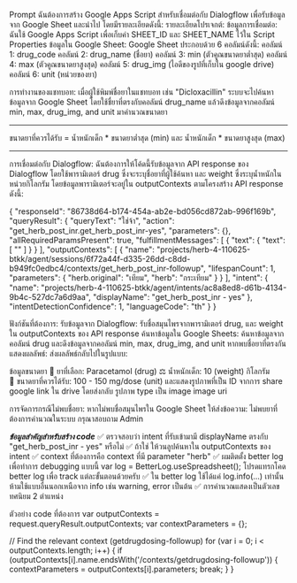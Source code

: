 Prompt
ฉันต้องการสร้าง Google Apps Script สำหรับเชื่อมต่อกับ Dialogflow เพื่อรับข้อมูลจาก Google Sheet และนำไป โดยมีรายละเอียดดังนี้:
รายละเอียดโปรเจกต์:
ข้อมูลการเชื่อมต่อ: ฉันใช้ Google Apps Script เพื่อเก็บค่า SHEET_ID และ SHEET_NAME ไว้ใน Script Properties
ข้อมูลใน Google Sheet: Google Sheet ประกอบด้วย 6 คอลัมน์ดังนี้:
คอลัมน์ 1: drug_code
คอลัมน์ 2: drug_name (ชื่อยา)
คอลัมน์ 3: min (ตัวคูณขนาดยาต่ำสุด)
คอลัมน์ 4: max (ตัวคูณขนาดยาสูงสุด)
คอลัมน์ 5: drug_img (ไอดีของรูปที่เก็บใน google drive)
คอลัมน์ 6: unit (หน่วยของยา)

การทำงานของแชทบอท:
เมื่อผู้ใช้พิมพ์ชื่อยาในแชทบอท เช่น "Dicloxacillin" ระบบจะไปค้นหาข้อมูลจาก Google Sheet โดยใช้ชื่ยาที่ตรงกับคอลัมน์ drug_name แล้วดึงข้อมูลจากคอลัมน์ min, max, drug_img, and unit มาคำนวณขนาดยา

***
ขนาดยาที่ควรได้รับ = น้ำหนักเด็ก * ขนาดยาต่ำสุด (min) และ น้ำหนักเด็ก * ขนาดยาสูงสุด (max)
***

การเชื่อมต่อกับ Dialogflow:
ฉันต้องการให้โค้ดนี้รับข้อมูลจาก API response ของ Dialogflow โดยใช้พารามิเตอร์ drug ซึ่งจะระบุชื่อยาที่ผู้ใช้ค้นหา และ weight ซึ่งระบุน้ำหนักในหน่วยกิโลกรัม โดยข้อมูลพารามิเตอร์จะอยู่ใน outputContexts ตามโครงสร้าง API response ดังนี้:

{
  "responseId": "86738d64-b174-454a-ab2e-bd056cd872ab-996f169b",
  "queryResult": {
    "queryText": "ใช่จ้า",
    "action": "get_herb_post_inr.get_herb_post_inr-yes",
    "parameters": {},
    "allRequiredParamsPresent": true,
    "fulfillmentMessages": [
      {
        "text": {
          "text": [
            ""
          ]
        }
      }
    ],
    "outputContexts": [
      {
        "name": "projects/herb-4-110625-btkk/agent/sessions/6f72a44f-d335-26dd-c8dd-b949fc0edbc4/contexts/get_herb_post_inr-followup",
        "lifespanCount": 1,
        "parameters": {
          "herb.original": "เทียม",
          "herb": "กระเทียม"
        }
      }
    ],
    "intent": {
      "name": "projects/herb-4-110625-btkk/agent/intents/ac8a8ed8-d61b-4134-9b4c-527dc7a6d9aa",
      "displayName": "get_herb_post_inr - yes"
    },
    "intentDetectionConfidence": 1,
    "languageCode": "th"
  }
}

ฟังก์ชันที่ต้องการ:
รับข้อมูลจาก Dialogflow: รับชื่อสมุนไพรจากพารามิเตอร์ drug, และ weight ใน outputContexts ของ API response
ค้นหาข้อมูลใน Google Sheets: ค้นหาข้อมูลจากคอลัมน์ drug และดึงข้อมูลจากคอลัมน์ min, max, drug_img, and unit หากพบชื่อยาที่ตรงกัน
แสดงผลลัพธ์: ส่งผลลัพธ์กลับไปในรูปแบบ:

ข้อมูลขนาดยา
📝 ยาที่เลือก: Paracetamol (drug)
⚖️ น้ำหนักเด็ก: 10 (weight) กิโลกรัม  
💊 ขนาดยาที่ควรได้รับ: 100 - 150 mg/dose (unit)
และแสดงรูปภาพที่เป็น ID จากการ share google link ใน drive โดยส่งกลับ รูปภาพ type เป็น image  image uri



การจัดการกรณีไม่พบชื่อยา: หากไม่พบชื่อสมุนไพรใน Google Sheet ให้ส่งข้อความ:
ไม่พบยาที่ต้องการคำนวณในระบบ กรุณาสอบถาม Admin

***ข้อมูลสำคัญสำหรับสร้าง code***
✅ ตรวจสอบว่า intent ที่รับเข้ามามี displayName ตรงกับ "get_herb_post_inr - yes" หรือไม่
✅ ถ้าใช่ ให้วนลูปค้นหาใน outputContexts ของ intent
✅ context ที่ต้องการคือ context ที่มี parameter "herb"
✅ ผมติตตั้ง better log เพื่อทำการ debugging แบบนี้ var log = BetterLog.useSpreadsheet(); โปรดแทรกโคด better log เพื่อ track แต่ละขั้นตอนด้วยครับ
✅ ใน better log ใช้ได้แค่ log.info(...) เท่านั้น ห้ามใช้แบบอื่นนอกเหนือจาก info เช่น warning, error เป็นต้น
✅ การคำนวณแสดงเป็นตัวเลขทศนิยม 2 ตำแหน่ง

ตัวอย่าง code ที่ต้องการ
  var outputContexts = request.queryResult.outputContexts;
  var contextParameters = {};
  
  // Find the relevant context (getdrugdosing-followup)
  for (var i = 0; i < outputContexts.length; i++) {
    if (outputContexts[i].name.endsWith('/contexts/getdrugdosing-followup')) {
      contextParameters = outputContexts[i].parameters;
      break;
    }
  }
